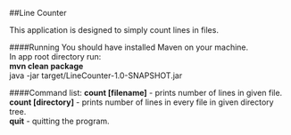 ##Line Counter

This application is designed to simply count lines in files.

####Running
You should have installed Maven on your machine.<br>
In app root directory run: <br> 
**mvn clean package**<br>
java -jar target/LineCounter-1.0-SNAPSHOT.jar


####Command list:
__count [filename]__ - prints number of lines in given file. <br>
__count [directory]__ - prints number of lines in every file in given directory tree.<br>
__quit__ - quitting the program.<br>
